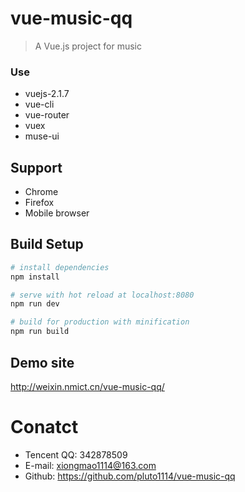 # vue-music-qq

> A Vue.js project for music
### Use
* vuejs-2.1.7
* vue-cli
* vue-router
* vuex
* muse-ui


## Support
* Chrome
* Firefox
* Mobile browser

## Build Setup

``` bash
# install dependencies
npm install

# serve with hot reload at localhost:8080
npm run dev

# build for production with minification
npm run build
```
## Demo site

http://weixin.nmict.cn/vue-music-qq/

# Conatct

- Tencent QQ: 342878509
- E-mail: xiongmao1114@163.com
- Github: https://github.com/pluto1114/vue-music-qq
